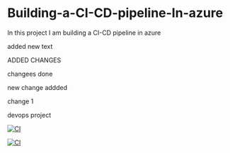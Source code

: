 # Building-a-CI-CD-pipeline-In-azure
In this project I am building a CI-CD pipeline in azure

added new text

ADDED CHANGES 

changees done 

new change addded 

change 1

devops project 

[![CI](https://github.com/AnalyticNaveen/Building-a-CI-CD-pipeline-In-azure/actions/workflows/main.yml/badge.svg)](https://github.com/AnalyticNaveen/Building-a-CI-CD-pipeline-In-azure/actions/workflows/main.yml)

[![CI](https://github.com/AnalyticNaveen/Building-a-CI-CD-pipeline-In-azure/actions/workflows/main.yml/badge.svg?branch=main&event=status)](https://github.com/AnalyticNaveen/Building-a-CI-CD-pipeline-In-azure/actions/workflows/main.yml)

